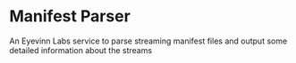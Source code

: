 Manifest Parser
===============

An Eyevinn Labs service to parse streaming manifest files and output some
detailed information about the streams

